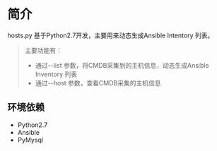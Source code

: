 # 简介
hosts.py 基于Python2.7开发，主要用来动态生成Ansible Intentory 列表。

> 主要功能有：
> * 通过--list 参数，将CMDB采集到的主机信息，动态生成Ansible Inventory 列表
> * 通过--host 参数，查看CMDB采集的主机信息

## 环境依赖
* Python2.7
* Ansible
* PyMysql


